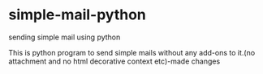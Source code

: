 # simple-mail-python
sending simple mail using python

This is python program to send simple mails without any add-ons to it.(no attachment and no html decorative context etc)-made changes
